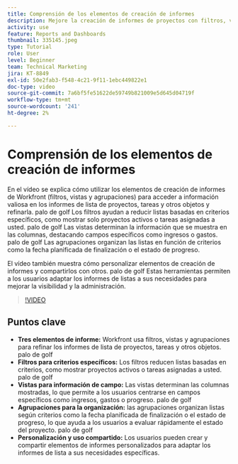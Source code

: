 ```yaml
---
title: Comprensión de los elementos de creación de informes
description: Mejore la creación de informes de proyectos con filtros, vistas y agrupaciones personalizables que refinan los informes de listas, organizan los datos de forma eficaz y permiten una colaboración sin problemas.
activity: use
feature: Reports and Dashboards
thumbnail: 335145.jpeg
type: Tutorial
role: User
level: Beginner
team: Technical Marketing
jira: KT-8849
exl-id: 50e2fab3-f548-4c21-9f11-1ebc449822e1
doc-type: video
source-git-commit: 7a6bf5fe51622de59749b821009e5d645d04719f
workflow-type: tm+mt
source-wordcount: '241'
ht-degree: 2%

---
```


# Comprensión de los elementos de creación de informes

En el vídeo se explica cómo utilizar los elementos de creación de informes de Workfront (filtros, vistas y agrupaciones) para acceder a información valiosa en los informes de lista de proyectos, tareas y otros objetos y refinarla. palo de golf Los filtros ayudan a reducir listas basadas en criterios específicos, como mostrar solo proyectos activos o tareas asignadas a usted. palo de golf Las vistas determinan la información que se muestra en las columnas, destacando campos específicos como ingresos o gastos. palo de golf Las agrupaciones organizan las listas en función de criterios como la fecha planificada de finalización o el estado de progreso.

El vídeo también muestra cómo personalizar elementos de creación de informes y compartirlos con otros. palo de golf Estas herramientas permiten a los usuarios adaptar los informes de listas a sus necesidades para mejorar la visibilidad y la administración.

>[!VIDEO](https://video.tv.adobe.com/v/3447791/?quality=12&learn=on&enablevpops&captions=spa)

## Puntos clave

* **Tres elementos de informe:** Workfront usa filtros, vistas y agrupaciones para refinar los informes de lista de proyectos, tareas y otros objetos. palo de golf
* **Filtros para criterios específicos:** Los filtros reducen listas basadas en criterios, como mostrar proyectos activos o tareas asignadas a usted. palo de golf
* **Vistas para información de campo:** Las vistas determinan las columnas mostradas, lo que permite a los usuarios centrarse en campos específicos como ingresos, gastos o progreso. palo de golf
* **Agrupaciones para la organización:** las agrupaciones organizan listas según criterios como la fecha planificada de finalización o el estado de progreso, lo que ayuda a los usuarios a evaluar rápidamente el estado del proyecto. palo de golf
* **Personalización y uso compartido:** Los usuarios pueden crear y compartir elementos de informes personalizados para adaptar los informes de lista a sus necesidades específicas.
